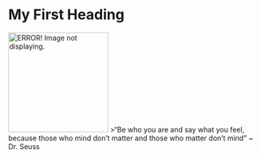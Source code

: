 <!DOCTYPE html>
<html>
<head>
<title>Page Title</title>
</head>
<body>

<h1>My First Heading</h1>
<p><img src="https://github.com/user-attachments/assets/89408d43-c146-41eb-a9a2-40af109c9145" width="200" height="200" alt="ERROR! Image not displaying."/> >“Be who you are and say what you feel, because those who mind don’t matter and those who matter don’t mind” ~ Dr. Seuss
</p>

</body>
</html>
